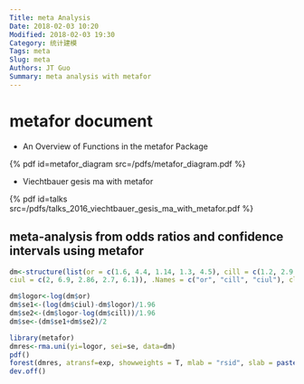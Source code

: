 ```yaml
---
Title: meta Analysis
Date: 2018-02-03 10:20
Modified: 2018-02-03 19:30
Category: 统计建模
Tags: meta
Slug: meta
Authors: JT Guo
Summary: meta analysis with metafor
---
```

# metafor document

+ An Overview of Functions in the metafor Package

{% pdf id=metafor_diagram src=/pdfs/metafor_diagram.pdf %}

+ Viechtbauer gesis ma with metafor

{% pdf id=talks src=/pdfs/talks_2016_viechtbauer_gesis_ma_with_metafor.pdf %}

<!--more-->

## meta-analysis from odds ratios and confidence intervals using metafor

```R
dm<-structure(list(or = c(1.6, 4.4, 1.14, 1.3, 4.5), cill = c(1.2, 2.9, 0.45, 0.6, 3.2),
ciul = c(2, 6.9, 2.86, 2.7, 6.1)), .Names = c("or", "cill", "ciul"), class = "data.frame", row.names = c(NA, -5L))

dm$logor<-log(dm$or)
dm$se1<-(log(dm$ciul)-dm$logor)/1.96
dm$se2<-(dm$logor-log(dm$cill))/1.96
dm$se<-(dm$se1+dm$se2)/2

library(metafor)
dmres<-rma.uni(yi=logor, sei=se, data=dm)
pdf()
forest(dmres, atransf=exp, showweights = T, mlab = "rsid", slab = paste0("study", 1:5))
dev.off()
```